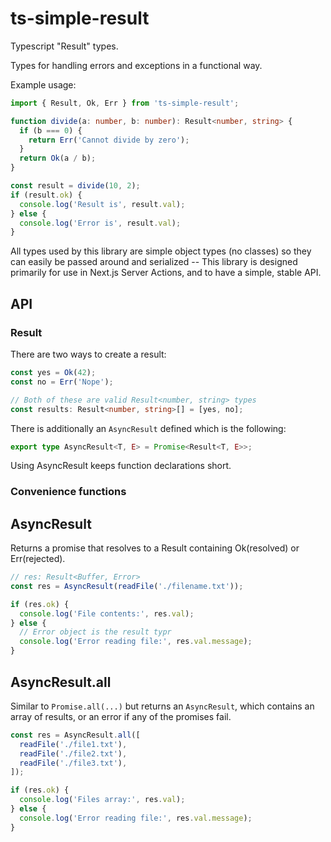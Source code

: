 # ts-simple-result

Typescript "Result" types.

Types for handling errors and exceptions in a functional way.

Example usage:

```typescript
import { Result, Ok, Err } from 'ts-simple-result';

function divide(a: number, b: number): Result<number, string> {
  if (b === 0) {
    return Err('Cannot divide by zero');
  }
  return Ok(a / b);
}

const result = divide(10, 2);
if (result.ok) {
  console.log('Result is', result.val);
} else {
  console.log('Error is', result.val);
}
```

All types used by this library are simple object types (no classes) so they can easily be passed around and serialized -- This library is designed primarily for use in Next.js Server Actions, and to have a simple, stable API.

## API

### Result

There are two ways to create a result:

```typescript
const yes = Ok(42);
const no = Err('Nope');

// Both of these are valid Result<number, string> types
const results: Result<number, string>[] = [yes, no];
```

There is additionally an `AsyncResult` defined which is the following:

```typescript
export type AsyncResult<T, E> = Promise<Result<T, E>>;
```

Using AsyncResult keeps function declarations short.

### Convenience functions

## AsyncResult

Returns a promise that resolves to a Result containing Ok(resolved) or Err(rejected).

```typescript
// res: Result<Buffer, Error>
const res = AsyncResult(readFile('./filename.txt'));

if (res.ok) {
  console.log('File contents:', res.val);
} else {
  // Error object is the result typr
  console.log('Error reading file:', res.val.message);
}
```

## AsyncResult.all

Similar to `Promise.all(...)` but returns an `AsyncResult`, which contains an array of results, or an error if any of the promises fail.

```typescript
const res = AsyncResult.all([
  readFile('./file1.txt'),
  readFile('./file2.txt'),
  readFile('./file3.txt'),
]);

if (res.ok) {
  console.log('Files array:', res.val);
} else {
  console.log('Error reading file:', res.val.message);
}
```
